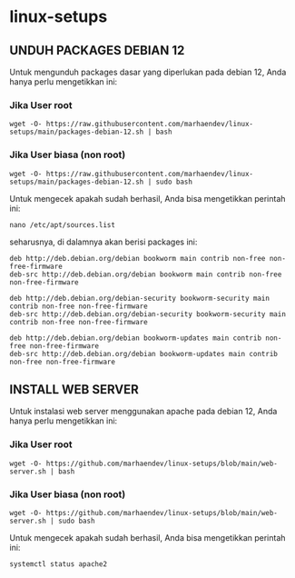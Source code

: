 # linux-setups

## UNDUH PACKAGES DEBIAN 12
Untuk mengunduh packages dasar yang diperlukan pada debian 12, Anda hanya perlu mengetikkan ini:
### Jika User root
```
wget -O- https://raw.githubusercontent.com/marhaendev/linux-setups/main/packages-debian-12.sh | bash
```
### Jika User biasa (non root)
```
wget -O- https://raw.githubusercontent.com/marhaendev/linux-setups/main/packages-debian-12.sh | sudo bash
```
Untuk mengecek apakah sudah berhasil, Anda bisa mengetikkan perintah ini:
```
nano /etc/apt/sources.list
```
seharusnya, di dalamnya akan berisi packages ini:
```
deb http://deb.debian.org/debian bookworm main contrib non-free non-free-firmware
deb-src http://deb.debian.org/debian bookworm main contrib non-free non-free-firmware

deb http://deb.debian.org/debian-security bookworm-security main contrib non-free non-free-firmware
deb-src http://deb.debian.org/debian-security bookworm-security main contrib non-free non-free-firmware

deb http://deb.debian.org/debian bookworm-updates main contrib non-free non-free-firmware
deb-src http://deb.debian.org/debian bookworm-updates main contrib non-free non-free-firmware
```


## INSTALL WEB SERVER
Untuk instalasi web server menggunakan apache pada debian 12, Anda hanya perlu mengetikkan ini:
### Jika User root
```
wget -O- https://github.com/marhaendev/linux-setups/blob/main/web-server.sh | bash
```
### Jika User biasa (non root)
```
wget -O- https://github.com/marhaendev/linux-setups/blob/main/web-server.sh | sudo bash
```
Untuk mengecek apakah sudah berhasil, Anda bisa mengetikkan perintah ini:
```
systemctl status apache2
```
